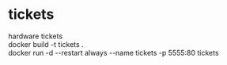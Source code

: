 # tickets
hardware tickets <br/>
docker build -t tickets . <br/>
docker run -d --restart always --name tickets -p 5555:80 tickets